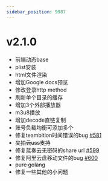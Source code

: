 ```yaml
---
sidebar_position: 9987
---
```


# v2.1.0

- 前端动态base
- plist安装
- html文件渲染
- 增加Google docs预览
- 修改登录http method
- 刷新单个目录的缓存
- 增加3个外部播放器
- m3u8播放
- 增加decode直链复制
- 账号负载均衡可添加多个
- 修复teambition时间错误的bug [#581](https://github.com/Xhofe/alist/issues/581)
- ~~又拍云uss支持~~
- 修复蓝奏云无密码的share url [#599](https://github.com/Xhofe/alist/discussions/599)
- 修复阿里云盘移动文件的bug [#600](https://github.com/Xhofe/alist/issues/600)
- ~~pure golang~~
- 修复一些其他的小问题